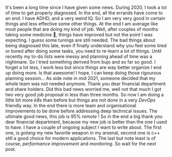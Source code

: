 It's been a long time since I have given some news. 
During 2020, I took a lot of time to get properly diagnosed.
In the end, all the errands have come to an end. I have ADHD,
and a very weird IQ. So I am very very good in certain things
and less effective some other things. At the end I am average like
most people that are doing my kind of job. Well, after couples 
of months taking some medicine 💊, things have improved but not 
the point I was expecting. I guess some tunings are still needed.
The bad things about being diagnosed this late, even if 
finally understand why you feel some tired or bored after
doing some tasks, you need to re-learn a lot of things. 
Until recently my to-do lists were messy and planning ahead of time
was a nightmare. So I tried something derived from bujo and so far
so good. I forget a lot less, I work less but since things
are way better organize I end up doing more. Is that 
awesome! I hope, I can keep doing those rigourous planning
session... As side note in mid 2021, someone decided that my whole team
was not needed anymore. Thank you dear financial department and 
share holders. Did this bad news worried me, well not that much I got 
two very good job proposal in less than three months.
So now I am doing a little bit more *k8s* than before but things
are not done in a very *DevOps* friendly way. In the end there is 
more team and organisational improvements to be done before addressing deep technical
issues. The ultimate good news, this job is 95% *remote* !
So in the end a big thank you dear financial department, because my new job
is better than the one I used to have.
I have a couple of ongoing subject I want to write about.
The first one, is *golang* my new favorite weapon in my
arsenal, second one is *c++* still a good choice for modern applications.
The last but note least is of course, *performance improvement* and *monitoring*.
So wait for the next post.
